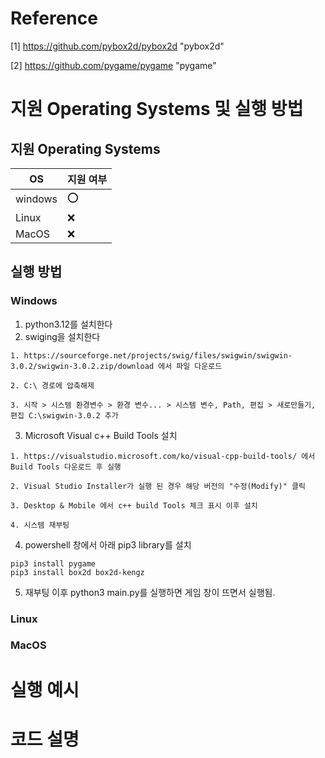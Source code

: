 # Reference
[1] https://github.com/pybox2d/pybox2d "pybox2d" 

[2] https://github.com/pygame/pygame "pygame"

# 지원 Operating Systems 및 실행 방법

## 지원 Operating Systems
|OS| 지원 여부 |
|-----|--------|
|windows | :o:  |
| Linux  | :x: |
|MacOS  | :x:  |

## 실행 방법
### Windows

1. python3.12를 설치한다
2. swiging을 설치한다
```
1. https://sourceforge.net/projects/swig/files/swigwin/swigwin-3.0.2/swigwin-3.0.2.zip/download 에서 파일 다운로드

2. C:\ 경로에 압축해제

3. 시작 > 시스템 환경변수 > 환경 변수... > 시스템 변수, Path, 편집 > 새로만들기, 편집 C:\swigwin-3.0.2 추가 
```
3. Microsoft Visual c++ Build Tools 설치
```
1. https://visualstudio.microsoft.com/ko/visual-cpp-build-tools/ 에서   Build Tools 다운로드 후 실행

2. Visual Studio Installer가 실행 된 경우 해당 버전의 "수정(Modify)" 클릭

3. Desktop & Mobile 에서 c++ build Tools 체크 표시 이후 설치

4. 시스템 재부팅
```
4. powershell 창에서 아래 pip3 library를 설치

```
pip3 install pygame
pip3 install box2d box2d-kengz
```

5. 재부팅 이후 python3 main.py를 실행하면 게임 창이 뜨면서 실행됨.

### Linux
### MacOS

# 실행 예시


# 코드 설명

